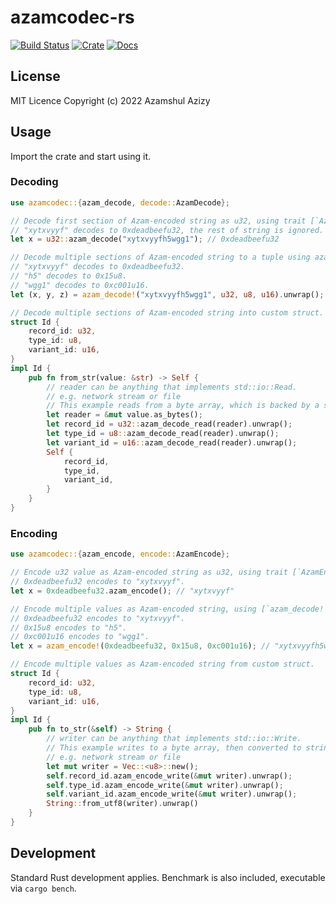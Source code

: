 # azamcodec-rs

[![Build Status](https://github.com/azam/azamcodec-rs/actions/workflows/build.yml/badge.svg)](https://github.com/azam/azamcodec-rs/actions/workflows/build.yml)
[![Crate](https://img.shields.io/crates/v/azamcodec.svg)](https://crates.io/crates/azamcodec)
[![Docs](https://docs.rs/azamcodec/badge.svg)](https://docs.rs/azamcodec)

## License

MIT Licence
Copyright (c) 2022 Azamshul Azizy

## Usage

Import the crate and start using it.

### Decoding

```rust
use azamcodec::{azam_decode, decode::AzamDecode};

// Decode first section of Azam-encoded string as u32, using trait [`AzamDecode`] on uint type.
// "xytxvyyf" decodes to 0xdeadbeefu32, the rest of string is ignored.
let x = u32::azam_decode("xytxvyyfh5wgg1"); // 0xdeadbeefu32

// Decode multiple sections of Azam-encoded string to a tuple using azam_decode! macro.
// "xytxvyyf" decodes to 0xdeadbeefu32.
// "h5" decodes to 0x15u8.
// "wgg1" decodes to 0xc001u16.
let (x, y, z) = azam_decode!("xytxvyyfh5wgg1", u32, u8, u16).unwrap(); // (0xdeadbeefu32, 0x15u8, c001u16)

// Decode multiple sections of Azam-encoded string into custom struct.
struct Id {
    record_id: u32,
    type_id: u8,
    variant_id: u16,
}
impl Id {
    pub fn from_str(value: &str) -> Self {
        // reader can be anything that implements std::io::Read.
        // e.g. network stream or file
        // This example reads from a byte array, which is backed by a string.
        let reader = &mut value.as_bytes();
        let record_id = u32::azam_decode_read(reader).unwrap();
        let type_id = u8::azam_decode_read(reader).unwrap();
        let variant_id = u16::azam_decode_read(reader).unwrap();
        Self {
            record_id,
            type_id,
            variant_id,
        }
    }
}
```

### Encoding

```rust
use azamcodec::{azam_encode, encode::AzamEncode};

// Encode u32 value as Azam-encoded string as u32, using trait [`AzamEncode`] on uint type.
// 0xdeadbeefu32 encodes to "xytxvyyf".
let x = 0xdeadbeefu32.azam_encode(); // "xytxvyyf"

// Encode multiple values as Azam-encoded string, using [`azam_decode!`] macro.
// 0xdeadbeefu32 encodes to "xytxvyyf".
// 0x15u8 encodes to "h5".
// 0xc001u16 encodes to "wgg1".
let x = azam_encode!(0xdeadbeefu32, 0x15u8, 0xc001u16); // "xytxvyyfh5wgg1"

// Encode multiple values as Azam-encoded string from custom struct.
struct Id {
    record_id: u32,
    type_id: u8,
    variant_id: u16,
}
impl Id {
    pub fn to_str(&self) -> String {
        // writer can be anything that implements std::io::Write.
        // This example writes to a byte array, then converted to string.
        // e.g. network stream or file
        let mut writer = Vec::<u8>::new();
        self.record_id.azam_encode_write(&mut writer).unwrap();
        self.type_id.azam_encode_write(&mut writer).unwrap();
        self.variant_id.azam_encode_write(&mut writer).unwrap();
        String::from_utf8(writer).unwrap()
    }
}
```

## Development

Standard Rust development applies. Benchmark is also included, executable via `cargo bench`.
